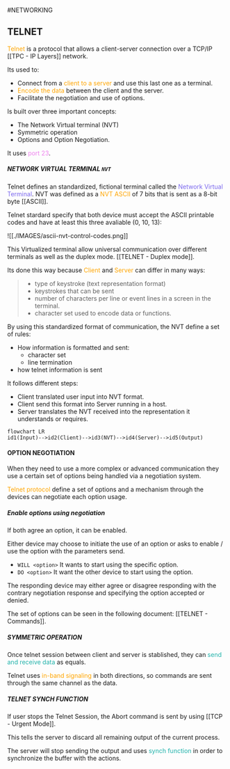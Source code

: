 #NETWORKING 

## TELNET

<span style="color:orange;">Telnet</span> is a protocol that allows a client-server connection over a TCP/IP [[TPC - IP Layers]] network. 

Its used to: 

* Connect from a <span style="color:orange;">client to a server</span> and use this last one as a terminal. 
* <span style="color:orange;">Encode the data</span> between the client and the server. 
* Facilitate the negotiation and use of options. 

Is built over three important concepts: 

* The Network Virtual terminal (NVT)
* Symmetric operation
* Options and Option Negotiation. 

It uses <span style="color:violet;">port 23</span>. 

##### NETWORK VIRTUAL TERMINAL `NVT`

Telnet defines an standardized, fictional terminal called the <span style="color:MediumSlateBlue;">Network Virtual Terminal</span>. NVT was defined as a <span style="color:orange;">NVT ASCII</span> of 7 bits that is sent as a 8-bit byte [[ASCII]].  

Telnet stardard specify that both device must accept the ASCII printable codes and have at least this three avaliable (0, 10, 13): 

![[./IMAGES/ascii-nvt-control-codes.png]]

This Virtualized terminal allow universal communication over different terminals as well as the duplex mode. [[TELNET - Duplex mode]]. 

Its done this way because <span style="color:orange;">Client</span> and <span style="color:orange;">Server</span> can differ in many ways: 

> * type of keystroke (text representation format)
> * keystrokes that can be sent
> * number of characters per line or event lines in a screen in the terminal. 
>* character set used to encode data or functions. 

By using this standardized format of communication, the NVT define a set of rules: 

* How information is formatted and sent: 
	* character set 
	* line termination
* how telnet information is sent


It follows different steps: 

* Client translated user input into NVT format. 
* Client send this format into Server running in a host. 
* Server translates the NVT received into the representation it understands or requires. 

```mermaid
flowchart LR
id1(Input)-->id2(Client)-->id3(NVT)-->id4(Server)-->id5(Output)
```

#### OPTION NEGOTIATION

When they need to use a more complex or advanced communication they use a certain set of options being handled via a negotiation system. 

<span style="color:orange;">Telnet protocol</span> define a set of options and a mechanism through the devices can negotiate each option usage. 

##### Enable options using negotiation

If both agree an option, it can be enabled. 

Either device may choose to initiate the use of an option or asks to enable / use the option with the parameters send. 

* `WILL <option>` It wants to start using the specific option. 
* `DO <option>` It want the other device to start using the option. 

The responding device may either agree or disagree responding with the contrary negotiation response and specifying the option accepted or denied. 

The set of options can be seen in the following document: [[TELNET - Commands]]. 


##### SYMMETRIC OPERATION

Once telnet session between client and server is stablished, they can <span style="color:LightSeaGreen;">send and receive data</span> as equals. 

Telnet uses <span style="color:orange;">in-band signaling</span> in both directions, so commands are sent through the same channel as the data. 

##### TELNET SYNCH FUNCTION

If user stops the Telnet Session, the Abort command is sent by using [[TCP - Urgent Mode]]. 

This tells the server to discard all remaining output of the current process. 

The server will stop sending the output and uses <span style="color:LightSeaGreen;">synch function</span> in order to synchronize the buffer with the actions. 



